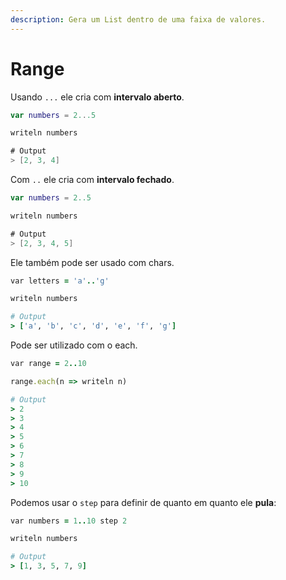 ```yaml
---
description: Gera um List dentro de uma faixa de valores.
---
```


# Range

Usando `...` ele cria com **intervalo aberto**.

```kotlin
var numbers = 2...5

writeln numbers

# Output
> [2, 3, 4]
```

Com `..` ele cria com **intervalo fechado**.

```kotlin
var numbers = 2..5

writeln numbers

# Output
> [2, 3, 4, 5]
```

Ele também pode ser usado com chars.

```ruby
var letters = 'a'..'g'

writeln numbers

# Output
> ['a', 'b', 'c', 'd', 'e', 'f', 'g']
```

Pode ser utilizado com o each.

```ruby
var range = 2..10

range.each(n => writeln n)

# Output
> 2
> 3
> 4
> 5
> 6
> 7
> 8
> 9
> 10
```

Podemos usar o `step` para definir de quanto em quanto ele **pula**:

```ruby
var numbers = 1..10 step 2

writeln numbers

# Output
> [1, 3, 5, 7, 9]
```
